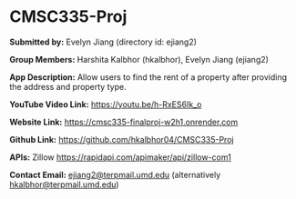 # CMSC335-Proj
**Submitted by:** Evelyn Jiang (directory id: ejiang2)

**Group Members:** Harshita Kalbhor (hkalbhor), Evelyn Jiang (ejiang2)

**App Description:** Allow users to find the rent of a property after providing the address and property type.

**YouTube Video Link:** https://youtu.be/h-RxES6Ik_o

**Website Link:** https://cmsc335-finalproj-w2h1.onrender.com

**Github Link:** https://github.com/hkalbhor04/CMSC335-Proj

**APIs:** Zillow https://rapidapi.com/apimaker/api/zillow-com1

**Contact Email:**  ejiang2@terpmail.umd.edu (alternatively hkalbhor@terpmail.umd.edu)
